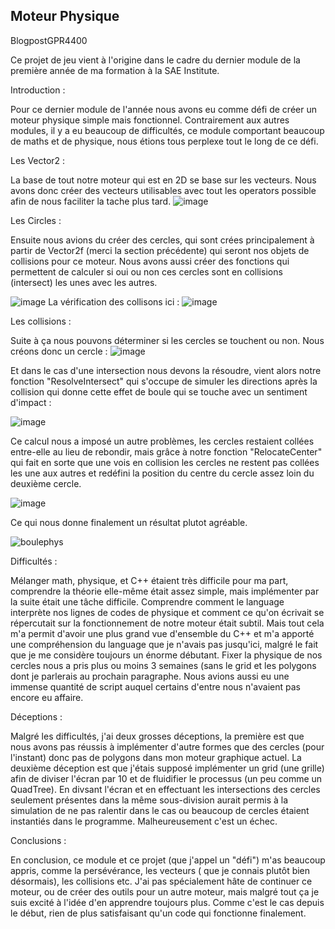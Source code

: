 ## Moteur Physique


BlogpostGPR4400

Ce projet de jeu vient à l'origine dans le cadre du dernier module de la première année de ma formation à la SAE Institute.

Introduction :

Pour ce dernier module de l'année nous avons eu comme défi de créer un moteur physique simple mais fonctionnel. Contrairement aux autres modules, il y a eu beaucoup de difficultés, ce module comportant beaucoup de maths et de physique, nous étions tous perplexe tout le long de ce défi.

Les Vector2 :

La base de tout notre moteur qui est en 2D se base sur les vecteurs. Nous avons donc créer des vecteurs utilisables avec tout les operators possible afin de nous faciliter la tache plus tard.
![image](https://user-images.githubusercontent.com/71374090/126316217-78395316-cb3b-4b71-8f8f-21e001421bfc.png)

Les Circles :

Ensuite nous avions du créer des cercles, qui sont crées principalement à partir de Vector2f (merci la section précédente) qui seront nos objets de collisions pour ce moteur.
Nous avons aussi créer des fonctions qui permettent de calculer si oui ou non ces cercles sont en collisions (intersect) les unes avec les autres.

![image](https://user-images.githubusercontent.com/71374090/126316778-ad6b54a2-65db-46e4-84d9-15798302168f.png)
La vérification des collisons ici : 
![image](https://user-images.githubusercontent.com/71374090/126316845-523dd257-bfcb-4d5f-951c-b059ad6f85bc.png)

Les collisions :

Suite à ça nous pouvons déterminer si les cercles se touchent ou non. Nous créons donc un cercle : 
![image](https://user-images.githubusercontent.com/71374090/126317356-e5803428-6d03-49fa-8f2c-cbce28924fd5.png)

Et dans le cas d'une intersection nous devons la résoudre, vient alors notre fonction "ResolveIntersect" qui s'occupe de simuler les directions après la collision qui donne cette effet de boule qui se touche avec un sentiment d'impact :

![image](https://user-images.githubusercontent.com/71374090/126317681-5d7bf236-04b5-4093-a54d-4eecfdc0df6f.png)

Ce calcul nous a imposé un autre problèmes, les cercles restaient collées entre-elle au lieu de rebondir, mais grâce à notre fonction "RelocateCenter" qui fait en sorte que une vois en collision les cercles ne restent pas collées les une aux autres et redéfini la position du centre du cercle assez loin du deuxième cercle.

![image](https://user-images.githubusercontent.com/71374090/126318040-f1c56ef0-d6bc-4f15-b1c9-e714038d748d.png)

Ce qui nous donne finalement un résultat plutot agréable. 

![boulephys](https://user-images.githubusercontent.com/71374090/126319096-6affb5a2-876e-434e-862e-72565fd8d16b.gif)

Difficultés :

Mélanger math, physique, et C++ étaient très difficile pour ma part, comprendre la théorie elle-même était assez simple, mais implémenter par la suite était une tâche difficile. Comprendre comment le language interprète nos lignes de codes de physique et comment ce qu'on écrivait se répercutait sur la fonctionnement de notre moteur était subtil. Mais tout cela m'a permit d'avoir une plus grand vue d'ensemble du C++ et m'a apporté une compréhension du language que je n'avais pas jusqu'ici, malgré le fait que je me considère toujours un énorme débutant. Fixer la physique de nos cercles nous a pris plus ou moins 3 semaines (sans le grid et les polygons dont je parlerais au prochain paragraphe. Nous avions aussi eu une immense quantité de script auquel certains d'entre nous n'avaient pas encore eu affaire.

Déceptions :

Malgré les difficultés, j'ai deux grosses déceptions, la première est que nous avons pas réussis à implémenter d'autre formes que des cercles (pour l'instant) donc pas de polygons dans mon moteur graphique actuel. La deuxième déception est que j'étais supposé implémenter un grid (une grille) afin de diviser l'écran par 10 et de fluidifier le processus (un peu comme un QuadTree). En divsant l'écran et en effectuant les intersections des cercles seulement présentes dans la même sous-division aurait permis à la simulation de ne pas ralentir dans le cas ou beaucoup de cercles étaient instantiés dans le programme. Malheureusement c'est un échec.

Conclusions :

En conclusion, ce module et ce projet (que j'appel un "défi") m'as beaucoup appris, comme la persévérance, les vecteurs ( que je connais plutôt bien désormais), les collisions etc. J'ai pas spécialement hâte de continuer ce moteur, ou de créer des outils pour un autre moteur, mais malgré tout ça je suis excité à l'idée d'en apprendre toujours plus. Comme c'est le cas depuis le début, rien de plus satisfaisant qu'un code qui fonctionne finalement.
